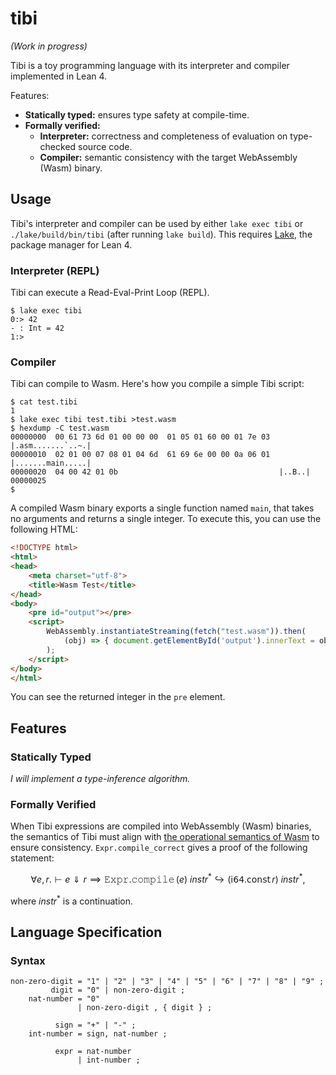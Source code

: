 # tibi

_(Work in progress)_

Tibi is a toy programming language with its interpreter and compiler implemented in Lean 4.

Features:
- **Statically typed:** ensures type safety at compile-time.  
- **Formally verified:**
    - **Interpreter:** correctness and completeness of evaluation on type-checked source code.
    - **Compiler:** semantic consistency with the target WebAssembly (Wasm) binary.

## Usage

Tibi's interpreter and compiler can be used by either `lake exec tibi` or `./lake/build/bin/tibi` (after running `lake build`).
This requires [Lake](https://lean-lang.org/lean4/doc/setup.html), the package manager for Lean 4.

### Interpreter (REPL)

Tibi can execute a Read-Eval-Print Loop (REPL).

```console
$ lake exec tibi
0:> 42
- : Int = 42
1:>
```

### Compiler

Tibi can compile to Wasm.
Here's how you compile a simple Tibi script:

```console
$ cat test.tibi
1
$ lake exec tibi test.tibi >test.wasm
$ hexdump -C test.wasm
00000000  00 61 73 6d 01 00 00 00  01 05 01 60 00 01 7e 03  |.asm.......`..~.|
00000010  02 01 00 07 08 01 04 6d  61 69 6e 00 00 0a 06 01  |.......main.....|
00000020  04 00 42 01 0b                                    |..B..|
00000025
$
```

A compiled Wasm binary exports a single function named `main`, that takes no arguments and returns a single integer.
To execute this, you can use the following HTML:

```html
<!DOCTYPE html>
<html>
<head>
    <meta charset="utf-8">
    <title>Wasm Test</title>
</head>
<body>
    <pre id="output"></pre>
    <script>
        WebAssembly.instantiateStreaming(fetch("test.wasm")).then(
            (obj) => { document.getElementById('output').innerText = obj.instance.exports.main() },
        );
    </script>
</body>
</html>
```

You can see the returned integer in the `pre` element.

## Features

### Statically Typed

_I will implement a type-inference algorithm._

### Formally Verified

<!--
#### Type Safety

Tibi has a proof of type safety, i.e., every expression $e$ evaluates to a value $v$ and not an error if the expression $e$ is typable with a type $`\tau`$:
```math
\forall e. {\vdash e : \tau} \land {\vdash e \Downarrow r} \implies \text{$r$ is not an error.}
```

In Tibi, `Expr.typeCheck e` gives the type $`\tau`$ and the derivation of $`\vdash e : \tau`$, and
`Expr.eval e` gives the result $r$ and the derivation of $`\vdash e \Downarrow r`$.

#### Semantic Consistency
-->

When Tibi expressions are compiled into WebAssembly (Wasm) binaries,
the semantics of Tibi must align with [the operational semantics of Wasm](https://webassembly.github.io/spec/core/exec/index.html) to ensure consistency.
`Expr.compile_correct` gives a proof of the following statement:
```math
\forall e, r.
    \vdash e \Downarrow r \implies
    \mathop{\mathtt{Expr.compile}}(e)\ \mathit{instr}^*
        \hookrightarrow (\mathop{\mathsf{i64.const}} r)\ \mathit{instr}^*
,
```
where $\mathit{instr}^*$ is a continuation.

## Language Specification

### Syntax

```ebnf
non-zero-digit = "1" | "2" | "3" | "4" | "5" | "6" | "7" | "8" | "9" ;
         digit = "0" | non-zero-digit ;
    nat-number = "0"
               | non-zero-digit , { digit } ;

          sign = "+" | "-" ;
    int-number = sign, nat-number ;

          expr = nat-number
               | int-number ;
```

<!--
### Semantics

-->

